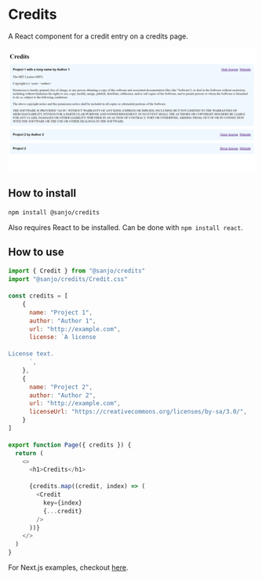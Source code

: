 # Credits

A React component for a credit entry on a credits page.

![Preview](preview.png)

## How to install

```sh
npm install @sanjo/credits
```

Also requires React to be installed. Can be done with `npm install react`.

## How to use

```js
import { Credit } from "@sanjo/credits"
import "@sanjo/credits/Credit.css"

const credits = [
    {
      name: "Project 1",
      author: "Author 1",
      url: "http://example.com",
      license: `A license
      
License text.
      `,
    },
    {
      name: "Project 2",
      author: "Author 2",
      url: "http://example.com",
      licenseUrl: "https://creativecommons.org/licenses/by-sa/3.0/",
    }
]

export function Page({ credits }) {
  return (
    <>
      <h1>Credits</h1>
      
      {credits.map((credit, index) => (
        <Credit
          key={index}
          {...credit}
        />
      ))}
    </>
  )
}
```

For Next.js examples, checkout [here](https://github.com/SanjoSolutions/credits/tree/main/next.js).
